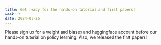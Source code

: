 ```yaml
---
title: Get ready for the hands-on tutorial and first papers!
week: 2
date: 2024-01-26
---
```


Please sign up for a weight and biases and huggingface account before our hands-on tutorial on policy learning. Also, we released the first papers!